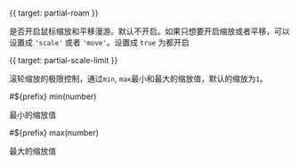 
{{ target: partial-roam }}

<ExampleUIControlEnum options="true,false,scale,move" />

是否开启鼠标缩放和平移漫游。默认不开启。如果只想要开启缩放或者平移，可以设置成 `'scale'` 或者 `'move'`。设置成 `true` 为都开启



{{ target: partial-scale-limit }}

滚轮缩放的极限控制，通过`min`, `max`最小和最大的缩放值，默认的缩放为`1`。

#${prefix} min(number)

最小的缩放值

#${prefix} max(number)

最大的缩放值

